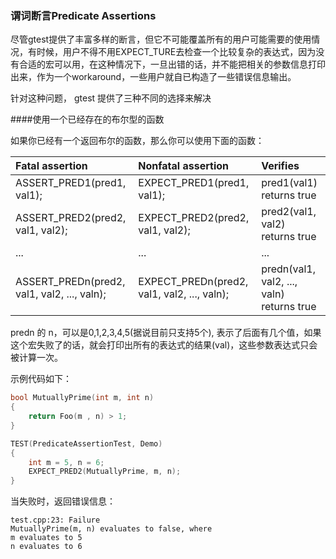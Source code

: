 ### 谓词断言Predicate Assertions 

尽管gtest提供了丰富多样的断言，但它不可能覆盖所有的用户可能需要的使用情况，有时候，用户不得不用EXPECT_TURE去检查一个比较复杂的表达式，因为没有合适的宏可以用，在这种情况下，一旦出错的话，并不能把相关的参数信息打印出来，作为一个workaround，一些用户就自已构造了一些错误信息输出。

针对这种问题， gtest 提供了三种不同的选择来解决

####使用一个已经存在的布尔型的函数

如果你已经有一个返回布尔的函数，那么你可以使用下面的函数：

| **Fatal assertion**                         | **Nonfatal assertion**                      | **Verifies**                              |
| :------------------------------------------ | :------------------------------------------ | :---------------------------------------- |
| ASSERT_PRED1(pred1, val1);                  | EXPECT_PRED1(pred1, val1);                  | pred1(val1) returns true                  |
| ASSERT_PRED2(pred2, val1, val2);            | EXPECT_PRED2(pred2, val1, val2);            | pred2(val1, val2) returns true            |
| ...                                         | ...                                         | ...                                       |
| ASSERT_PREDn(pred2, val1, val2, ..., valn); | EXPECT_PREDn(pred2, val1, val2, ..., valn); | predn(val1, val2, ..., valn) returns true |

predn 的 n，可以是0,1,2,3,4,5(据说目前只支持5个), 表示了后面有几个值，如果这个宏失败了的话，就会打印出所有的表达式的结果(val)，这些参数表达式只会被计算一次。

示例代码如下：

```cpp
bool MutuallyPrime(int m, int n)
{
    return Foo(m , n) > 1;
}

TEST(PredicateAssertionTest, Demo)
{
    int m = 5, n = 6;
    EXPECT_PRED2(MutuallyPrime, m, n);
}
```

当失败时，返回错误信息：
```
test.cpp:23: Failure
MutuallyPrime(m, n) evaluates to false, where
m evaluates to 5
n evaluates to 6
```

